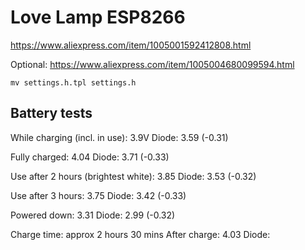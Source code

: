 # Love Lamp ESP8266

https://www.aliexpress.com/item/1005001592412808.html

Optional: https://www.aliexpress.com/item/1005004680099594.html

`mv settings.h.tpl settings.h`

## Battery tests

While charging (incl. in use): 3.9V
Diode: 3.59 (-0.31)

Fully charged: 4.04
Diode: 3.71 (-0.33)

Use after 2 hours (brightest white): 3.85
Diode: 3.53 (-0.32)

Use after 3 hours: 3.75
Diode: 3.42 (-0.33)

Powered down: 3.31
Diode: 2.99 (-0.32) 

Charge time: approx 2 hours 30 mins
After charge: 4.03
Diode:  
